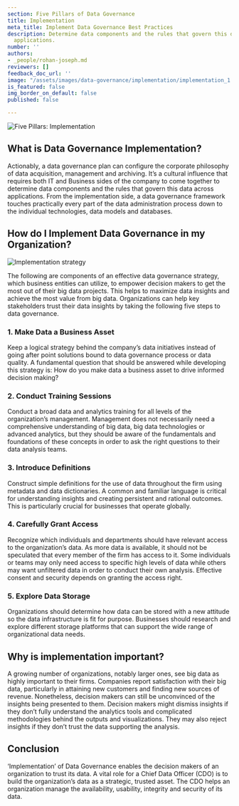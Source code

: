 ```yaml
---
section: Five Pillars of Data Governance
title: Implementation
meta_title: Implement Data Governance Best Practices
description: Determine data components and the rules that govern this data across
  applications.
number: ''
authors:
- _people/rohan-joseph.md
reviewers: []
feedback_doc_url: ''
image: "/assets/images/data-governance/implementation/implementation_1.png"
is_featured: false
img_border_on_default: false
published: false

---
```

![Five Pillars: Implementation](/assets/images/data-governance/implementation/implementation_1.png)

## What is Data Governance Implementation?

Actionably, a data governance plan can configure the corporate philosophy of data acquisition, management and archiving. It’s a cultural influence that requires both IT and Business sides of the company to come together to determine data components and the rules that govern this data across applications. From the implementation side, a data governance framework touches practically every part of the data administration process down to the individual technologies, data models and databases.

## How do I Implement Data Governance in my Organization?

![Implementation strategy](/assets/images/data-governance/implementation/implementation_2.png)

The following are components of an effective data governance strategy, which business entities can utilize, to empower decision makers to get the most out of their big data projects. This helps to maximize data insights and achieve the most value from big data. Organizations can help key stakeholders trust their data insights by taking the following five steps to data governance.

### 1. Make Data a Business Asset

Keep a logical strategy behind the company’s data initiatives instead of going after point solutions bound to data governance process or data quality. A fundamental question that should be answered while developing this strategy is: How do you make data a business asset to drive informed decision making?

### 2. Conduct Training Sessions

Conduct a broad data and analytics training for all levels of the organization’s management. Management does not necessarily need a comprehensive understanding of big data, big data technologies or advanced analytics, but they should be aware of the fundamentals and foundations of these concepts in order to ask the right questions to their data analysis teams.

### 3. Introduce Definitions

Construct simple definitions for the use of data throughout the firm using metadata and data dictionaries. A common and familiar language is critical for understanding insights and creating persistent and rational outcomes. This is particularly crucial for businesses that operate globally.

### 4. Carefully Grant Access

Recognize which individuals and departments should have relevant access to the organization’s data. As more data is available, it should not be speculated that every member of the firm has access to it. Some individuals or teams may only need access to specific high levels of data while others may want unfiltered data in order to conduct their own analysis. Effective consent and security depends on granting the access right.

### 5. Explore Data Storage

Organizations should determine how data can be stored with a new attitude so the data infrastructure is fit for purpose. Businesses should research and explore different storage platforms that can support the wide range of organizational data needs.

## Why is implementation important?

A growing number of organizations, notably larger ones, see big data as highly important to their firms. Companies report satisfaction with their big data, particularly in attaining new customers and finding new sources of revenue. Nonetheless, decision makers can still be unconvinced of the insights being presented to them. Decision makers might dismiss insights if they don’t fully understand the analytics tools and complicated methodologies behind the outputs and visualizations. They may also reject insights if they don’t trust the data supporting the analysis.

## Conclusion

‘Implementation’ of Data Governance enables the decision makers of an organization to trust its data. A vital role for a Chief Data Officer (CDO) is to build the organization’s data as a strategic, trusted asset. The CDO helps an organization manage the availability, usability, integrity and security of its data.